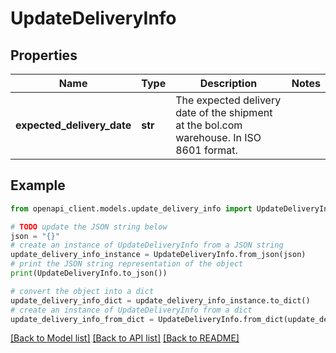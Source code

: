 # UpdateDeliveryInfo


## Properties

Name | Type | Description | Notes
------------ | ------------- | ------------- | -------------
**expected_delivery_date** | **str** | The expected delivery date of the shipment at the bol.com warehouse. In ISO 8601 format. | 

## Example

```python
from openapi_client.models.update_delivery_info import UpdateDeliveryInfo

# TODO update the JSON string below
json = "{}"
# create an instance of UpdateDeliveryInfo from a JSON string
update_delivery_info_instance = UpdateDeliveryInfo.from_json(json)
# print the JSON string representation of the object
print(UpdateDeliveryInfo.to_json())

# convert the object into a dict
update_delivery_info_dict = update_delivery_info_instance.to_dict()
# create an instance of UpdateDeliveryInfo from a dict
update_delivery_info_from_dict = UpdateDeliveryInfo.from_dict(update_delivery_info_dict)
```
[[Back to Model list]](../README.md#documentation-for-models) [[Back to API list]](../README.md#documentation-for-api-endpoints) [[Back to README]](../README.md)


